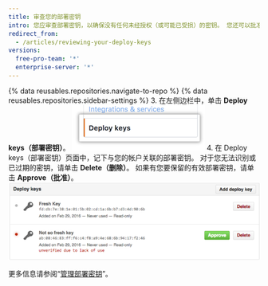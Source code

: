 ```yaml
---
title: 审查您的部署密钥
intro: 您应审查部署密钥，以确保没有任何未经授权（或可能已受损）的密钥。 您还可以批准有效的现有部署密钥。
redirect_from:
  - /articles/reviewing-your-deploy-keys
versions:
  free-pro-team: '*'
  enterprise-server: '*'
---
```


{% data reusables.repositories.navigate-to-repo %}
{% data reusables.repositories.sidebar-settings %}
3. 在左侧边栏中，单击 **Deploy keys（部署密钥）**。 ![部署密钥设置](/assets/images/help/settings/settings-sidebar-deploy-keys.png)
4. 在 Deploy keys（部署密钥）页面中，记下与您的帐户关联的部署密钥。 对于您无法识别或已过期的密钥，请单击 **Delete（删除）**。 如果有您要保留的有效部署密钥，请单击 **Approve（批准）**。 ![部署密钥列表](/assets/images/help/settings/settings-deploy-key-review.png)

更多信息请参阅“[管理部署密钥](/guides/managing-deploy-keys)”。
